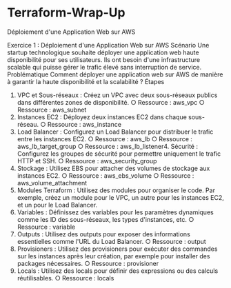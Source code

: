 # Terraform-Wrap-Up
Déploiement d'une Application Web sur AWS


Exercice 1 : Déploiement d'une Application Web sur AWS
Scénario
Une startup technologique souhaite déployer une application web haute
disponibilité pour ses utilisateurs. Ils ont besoin d'une infrastructure scalable qui
puisse gérer le trafic élevé sans interruption de service.
Problématique
Comment déployer une application web sur AWS de manière à garantir la haute
disponibilité et la scalabilité ?
Étapes
1. VPC et Sous-réseaux : Créez un VPC avec deux sous-réseaux publics dans
différentes zones de disponibilité.
○ Ressource : aws_vpc
○ Ressource : aws_subnet
2. Instances EC2 : Déployez deux instances EC2 dans chaque sous-réseau.
○ Ressource : aws_instance
3. Load Balancer : Configurez un Load Balancer pour distribuer le trafic entre
les instances EC2.
○ Ressource : aws_lb
○ Ressource : aws_lb_target_group
○ Ressource : aws_lb_listener4. Sécurité : Configurez les groupes de sécurité pour permettre uniquement le
trafic HTTP et SSH.
○ Ressource : aws_security_group
5. Stockage : Utilisez EBS pour attacher des volumes de stockage aux
instances EC2.
○ Ressource : aws_ebs_volume
○ Ressource : aws_volume_attachment
6. Modules Terraform : Utilisez des modules pour organiser le code. Par
exemple, créez un module pour le VPC, un autre pour les instances EC2, et
un pour le Load Balancer.
7. Variables : Définissez des variables pour les paramètres dynamiques
comme les ID des sous-réseaux, les types d'instances, etc.
○ Ressource : variable
8. Outputs : Utilisez des outputs pour exposer des informations essentielles
comme l'URL du Load Balancer.
○ Ressource : output
9. Provisioners : Utilisez des provisioners pour exécuter des commandes sur
les instances après leur création, par exemple pour installer des packages
nécessaires.
○ Ressource : provisioner
10. Locals : Utilisez des locals pour définir des expressions ou des calculs
réutilisables.
○ Ressource : locals
